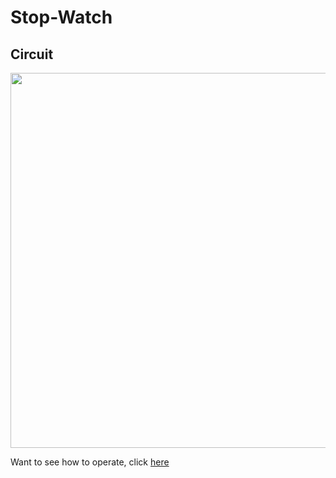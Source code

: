 # Stop-Watch

## Circuit
<img src="https://user-images.githubusercontent.com/77844152/109259393-6e13db80-783f-11eb-888d-b396245cb059.png" width="700" height="600"> 

Want to see how to operate, click [here](https://youtu.be/DMW_f5skoRk)
